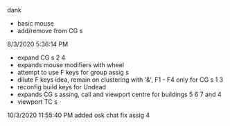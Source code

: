 dank

* basic mouse
* add/remove from CG s

8/3/2020 5:36:14 PM
* expand CG s 2 4
* expands mouse modifiers with wheel
* attempt to use F keys for group assig s
* dilute F keys idea, remain on clustering with '&', F1 - F4 only for CG s 1 3
* reconfig build keys for Undead
* expands CG s assing, call and viewport centre for buildings 5 6 7 and 4
* viewport TC s


10/3/2020 11:55:40 PM
added osk chat
fix assig 4 
